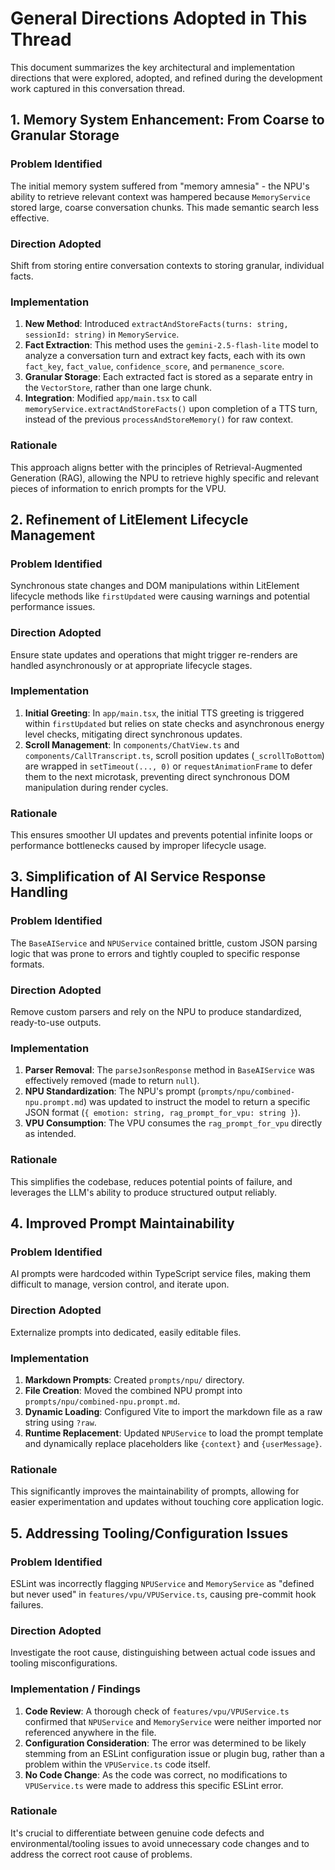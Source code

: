 # General Directions Adopted in This Thread

This document summarizes the key architectural and implementation directions that were explored, adopted, and refined during the development work captured in this conversation thread.

## 1. Memory System Enhancement: From Coarse to Granular Storage

### Problem Identified
The initial memory system suffered from "memory amnesia" - the NPU's ability to retrieve relevant context was hampered because `MemoryService` stored large, coarse conversation chunks. This made semantic search less effective.

### Direction Adopted
Shift from storing entire conversation contexts to storing granular, individual facts.

### Implementation
1.  **New Method**: Introduced `extractAndStoreFacts(turns: string, sessionId: string)` in `MemoryService`.
2.  **Fact Extraction**: This method uses the `gemini-2.5-flash-lite` model to analyze a conversation turn and extract key facts, each with its own `fact_key`, `fact_value`, `confidence_score`, and `permanence_score`.
3.  **Granular Storage**: Each extracted fact is stored as a separate entry in the `VectorStore`, rather than one large chunk.
4.  **Integration**: Modified `app/main.tsx` to call `memoryService.extractAndStoreFacts()` upon completion of a TTS turn, instead of the previous `processAndStoreMemory()` for raw context.

### Rationale
This approach aligns better with the principles of Retrieval-Augmented Generation (RAG), allowing the NPU to retrieve highly specific and relevant pieces of information to enrich prompts for the VPU.

## 2. Refinement of LitElement Lifecycle Management

### Problem Identified
Synchronous state changes and DOM manipulations within LitElement lifecycle methods like `firstUpdated` were causing warnings and potential performance issues.

### Direction Adopted
Ensure state updates and operations that might trigger re-renders are handled asynchronously or at appropriate lifecycle stages.

### Implementation
1.  **Initial Greeting**: In `app/main.tsx`, the initial TTS greeting is triggered within `firstUpdated` but relies on state checks and asynchronous energy level checks, mitigating direct synchronous updates.
2.  **Scroll Management**: In `components/ChatView.ts` and `components/CallTranscript.ts`, scroll position updates (`_scrollToBottom`) are wrapped in `setTimeout(..., 0)` or `requestAnimationFrame` to defer them to the next microtask, preventing direct synchronous DOM manipulation during render cycles.

### Rationale
This ensures smoother UI updates and prevents potential infinite loops or performance bottlenecks caused by improper lifecycle usage.

## 3. Simplification of AI Service Response Handling

### Problem Identified
The `BaseAIService` and `NPUService` contained brittle, custom JSON parsing logic that was prone to errors and tightly coupled to specific response formats.

### Direction Adopted
Remove custom parsers and rely on the NPU to produce standardized, ready-to-use outputs.

### Implementation
1.  **Parser Removal**: The `parseJsonResponse` method in `BaseAIService` was effectively removed (made to return `null`).
2.  **NPU Standardization**: The NPU's prompt (`prompts/npu/combined-npu.prompt.md`) was updated to instruct the model to return a specific JSON format (`{ emotion: string, rag_prompt_for_vpu: string }`).
3.  **VPU Consumption**: The VPU consumes the `rag_prompt_for_vpu` directly as intended.

### Rationale
This simplifies the codebase, reduces potential points of failure, and leverages the LLM's ability to produce structured output reliably.

## 4. Improved Prompt Maintainability

### Problem Identified
AI prompts were hardcoded within TypeScript service files, making them difficult to manage, version control, and iterate upon.

### Direction Adopted
Externalize prompts into dedicated, easily editable files.

### Implementation
1.  **Markdown Prompts**: Created `prompts/npu/` directory.
2.  **File Creation**: Moved the combined NPU prompt into `prompts/npu/combined-npu.prompt.md`.
3.  **Dynamic Loading**: Configured Vite to import the markdown file as a raw string using `?raw`.
4.  **Runtime Replacement**: Updated `NPUService` to load the prompt template and dynamically replace placeholders like `{context}` and `{userMessage}`.

### Rationale
This significantly improves the maintainability of prompts, allowing for easier experimentation and updates without touching core application logic.

## 5. Addressing Tooling/Configuration Issues

### Problem Identified
ESLint was incorrectly flagging `NPUService` and `MemoryService` as "defined but never used" in `features/vpu/VPUService.ts`, causing pre-commit hook failures.

### Direction Adopted
Investigate the root cause, distinguishing between actual code issues and tooling misconfigurations.

### Implementation / Findings
1.  **Code Review**: A thorough check of `features/vpu/VPUService.ts` confirmed that `NPUService` and `MemoryService` were neither imported nor referenced anywhere in the file.
2.  **Configuration Consideration**: The error was determined to be likely stemming from an ESLint configuration issue or plugin bug, rather than a problem within the `VPUService.ts` code itself.
3.  **No Code Change**: As the code was correct, no modifications to `VPUService.ts` were made to address this specific ESLint error.

### Rationale
It's crucial to differentiate between genuine code defects and environmental/tooling issues to avoid unnecessary code changes and to address the correct root cause of problems.